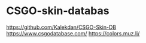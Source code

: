 # CSGO-skin-databas

https://github.com/Kalekdan/CSGO-Skin-DB
https://www.csgodatabase.com/
https://colors.muz.li/
